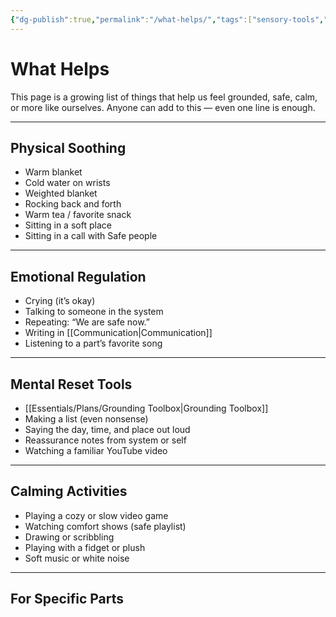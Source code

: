 ```yaml
---
{"dg-publish":true,"permalink":"/what-helps/","tags":["sensory-tools","tools","regulate","soothing","triggered"],"noteIcon":""}
---
```


# What Helps

This page is a growing list of things that help us feel grounded, safe, calm, or more like ourselves. Anyone can add to this — even one line is enough.

---

## Physical Soothing
- Warm blanket
- Cold water on wrists
- Weighted blanket
- Rocking back and forth
- Warm tea / favorite snack
- Sitting in a soft place
- Sitting in a call with Safe people 

---

## Emotional Regulation
- Crying (it’s okay)
- Talking to someone in the system
- Repeating: “We are safe now.”
- Writing in [[Communication\|Communication]]
- Listening to a part’s favorite song

---

## Mental Reset Tools
- [[Essentials/Plans/Grounding Toolbox\|Grounding Toolbox]]
- Making a list (even nonsense)
- Saying the day, time, and place out loud
- Reassurance notes from system or self
- Watching a familiar YouTube video

---

## Calming Activities
- Playing a cozy or slow video game
- Watching comfort shows (safe playlist)
- Drawing or scribbling
- Playing with a fidget or plush
- Soft music or white noise

---

## For Specific Parts

